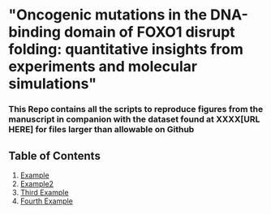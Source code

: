 # "Oncogenic mutations in the DNA-binding domain of FOXO1 disrupt folding: quantitative insights from experiments and molecular simulations"
### This Repo contains all the scripts to reproduce figures from the manuscript in companion with the dataset found at XXXX[URL HERE] for files larger than allowable on Github

## Table of Contents
1. [Example](#example)
2. [Example2](#example2)
3. [Third Example](#third-example)
4. [Fourth Example](#fourth-examplehttpwwwfourthexamplecom)
